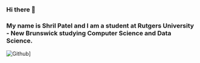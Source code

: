 ### Hi there 👋

### My name is Shril Patel and I am a student at Rutgers University - New Brunswick studying Computer Science and Data Science. 

![Github](https://img.shields.io/badge/GitHub-000000?style=for-the-badge&logo=GitHub&logoColor=white)]

<!--
**shril108/shril108** is a ✨ _special_ ✨ repository because its `README.md` (this file) appears on your GitHub profile.

Here are some ideas to get you started:

- 🔭 I’m currently working on ...
- 🌱 I’m currently learning ...
- 👯 I’m looking to collaborate on ...
- 🤔 I’m looking for help with ...
- 💬 Ask me about ...
- 📫 How to reach me: ...
- 😄 Pronouns: ...
- ⚡ Fun fact: ...
-->
